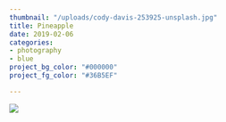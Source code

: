 ```yaml
---
thumbnail: "/uploads/cody-davis-253925-unsplash.jpg"
title: Pineapple
date: 2019-02-06
categories:
- photography
- blue
project_bg_color: "#000000"
project_fg_color: "#36B5EF"

---
```

![](/uploads/cody-davis-253925-unsplash.jpg)